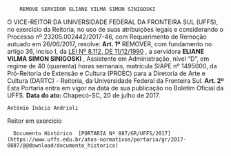         REMOVE SERVIDOR ELIANE VILMA SIMON SINIGOSKI  

 O VICE-REITOR DA UNIVERSIDADE FEDERAL DA FRONTEIRA SUL (UFFS), no exercício da Reitoria, no uso de suas atribuições legais e considerando o Processo nº 23205.002442/2017-46, com Requerimento de Remoção autuado em 26/06/2017, resolve:   **Art. 1º** REMOVER, com fundamento no artigo 36, inciso I, da [LEI Nº 8.112, DE 11/12/1990](http://www.planalto.gov.br/ccivil_03/leis/l8112cons.htm)  , a servidora **ELIANE VILMA SIMON SINIGOSKI** , Assistente em Administração, nível “D”, em regime de 40 (quarenta) horas semanais, matrícula SIAPE nº 1495000, da Pró-Reitoria de Extensão e Cultura (PROEC) para a Diretoria de Arte e Cultura (DARTC) - Reitoria, da Universidade Federal da Fronteira Sul.   **Art. 2º** Esta Portaria entra em vigor na data de sua publicação no Boletim Oficial da UFFS.      **Data do ato:** Chapecó-SC, 20 de julho de 2017.   
 

    Antônio Inácio Andrioli   
 Reitor em exercício 

      Documento Histórico  [PORTARIA Nº 887/GR/UFFS/2017](https://www.uffs.edu.br/atos-normativos/portaria/gr/2017-0887/@@download/documento_historico)     
      